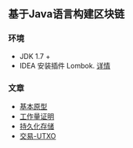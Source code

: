 ## 基于Java语言构建区块链

### 环境
- JDK 1.7 +
- IDEA 安装插件 Lombok. [详情](https://wangwei.one/posts/917fb1e0.html)

### 文章

- [基本原型](https://wangwei.one/posts/df195d9.html)
- [工作量证明](https://wangwei.one/posts/7890ab7e.html)
- [持久化存储](https://wangwei.one/posts/35c768a3.html)
- [交易-UTXO](https://wangwei.one/posts/9cf9e42a.html)